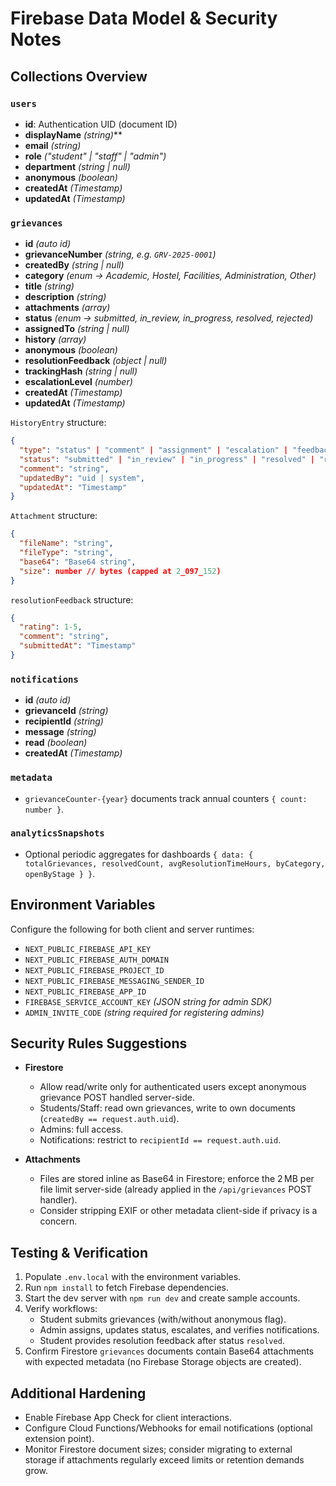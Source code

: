 # Firebase Data Model & Security Notes

## Collections Overview

### `users`
- **id**: Authentication UID (document ID)
- **displayName** *(string)***
- **email** *(string)*
- **role** *("student" | "staff" | "admin")*
- **department** *(string | null)*
- **anonymous** *(boolean)*
- **createdAt** *(Timestamp)*
- **updatedAt** *(Timestamp)*

### `grievances`
- **id** *(auto id)*
- **grievanceNumber** *(string, e.g. `GRV-2025-0001`)*
- **createdBy** *(string | null)*
- **category** *(enum → Academic, Hostel, Facilities, Administration, Other)*
- **title** *(string)*
- **description** *(string)*
- **attachments** *(array<Attachment>)*
- **status** *(enum → submitted, in_review, in_progress, resolved, rejected)*
- **assignedTo** *(string | null)*
- **history** *(array<HistoryEntry>)*
- **anonymous** *(boolean)*
- **resolutionFeedback** *(object | null)*
- **trackingHash** *(string | null)*
- **escalationLevel** *(number)*
- **createdAt** *(Timestamp)*
- **updatedAt** *(Timestamp)*

`HistoryEntry` structure:
```json
{
  "type": "status" | "comment" | "assignment" | "escalation" | "feedback",
  "status": "submitted" | "in_review" | "in_progress" | "resolved" | "rejected" | null,
  "comment": "string",
  "updatedBy": "uid | system",
  "updatedAt": "Timestamp"
}
```

`Attachment` structure:
```json
{
  "fileName": "string",
  "fileType": "string",
  "base64": "Base64 string",
  "size": number // bytes (capped at 2_097_152)
}
```

`resolutionFeedback` structure:
```json
{
  "rating": 1-5,
  "comment": "string",
  "submittedAt": "Timestamp"
}
```

### `notifications`
- **id** *(auto id)*
- **grievanceId** *(string)*
- **recipientId** *(string)*
- **message** *(string)*
- **read** *(boolean)*
- **createdAt** *(Timestamp)*

### `metadata`
- `grievanceCounter-{year}` documents track annual counters `{ count: number }`.

### `analyticsSnapshots`
- Optional periodic aggregates for dashboards `{ data: { totalGrievances, resolvedCount, avgResolutionTimeHours, byCategory, openByStage } }`.

## Environment Variables

Configure the following for both client and server runtimes:
- `NEXT_PUBLIC_FIREBASE_API_KEY`
- `NEXT_PUBLIC_FIREBASE_AUTH_DOMAIN`
- `NEXT_PUBLIC_FIREBASE_PROJECT_ID`
- `NEXT_PUBLIC_FIREBASE_MESSAGING_SENDER_ID`
- `NEXT_PUBLIC_FIREBASE_APP_ID`
- `FIREBASE_SERVICE_ACCOUNT_KEY` *(JSON string for admin SDK)*
- `ADMIN_INVITE_CODE` *(string required for registering admins)*

## Security Rules Suggestions

- **Firestore**
  - Allow read/write only for authenticated users except anonymous grievance POST handled server-side.
  - Students/Staff: read own grievances, write to own documents (`createdBy == request.auth.uid`).
  - Admins: full access.
  - Notifications: restrict to `recipientId == request.auth.uid`.

- **Attachments**
  - Files are stored inline as Base64 in Firestore; enforce the 2 MB per file limit server-side (already applied in the `/api/grievances` POST handler).
  - Consider stripping EXIF or other metadata client-side if privacy is a concern.

## Testing & Verification

1. Populate `.env.local` with the environment variables.
2. Run `npm install` to fetch Firebase dependencies.
3. Start the dev server with `npm run dev` and create sample accounts.
4. Verify workflows:
   - Student submits grievances (with/without anonymous flag).
   - Admin assigns, updates status, escalates, and verifies notifications.
   - Student provides resolution feedback after status `resolved`.
5. Confirm Firestore `grievances` documents contain Base64 attachments with expected metadata (no Firebase Storage objects are created).

## Additional Hardening

- Enable Firebase App Check for client interactions.
- Configure Cloud Functions/Webhooks for email notifications (optional extension point).
- Monitor Firestore document sizes; consider migrating to external storage if attachments regularly exceed limits or retention demands grow.
